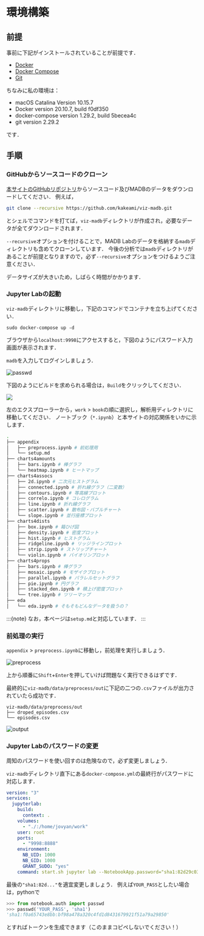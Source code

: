 # 環境構築

## 前提

事前に下記がインストールされていることが前提です．

- [Docker](https://www.docker.com/)
- [Docker Compose](https://docs.docker.jp/compose/toc.html)
- [Git](https://git-scm.com/)

ちなみに私の環境は：

- macOS Catalina Version 10.15.7
- Docker version 20.10.7, build f0df350
- docker-compose version 1.29.2, build 5becea4c
- git version 2.29.2

です．

## 手順

### GitHubからソースコードのクローン

[本サイトのGitHubリポジトリ](https://github.com/kakeami/viz-madb)からソースコード及びMADBのデータをダウンロードしてください．
例えば，

```sh
git clone --recursive https://github.com/kakeami/viz-madb.git
```

とシェルでコマンドを打てば，`viz-madb`ディレクトリが作成され，必要なデータが全てダウンロードされます．

`--recursive`オプションを付けることで，MADB Labのデータを格納する`madb`ディレクトリも含めてクローンしています．
今後の分析では`madb`ディレクトリがあることが前提となりますので，必ず`--recursive`オプションをつけるようご注意ください．

データサイズが大きいため，しばらく時間がかかります．

### Jupyter Labの起動

`viz-madb`ディレクトリに移動し，下記のコマンドでコンテナを立ち上げてください．

```
sudo docker-compose up -d
```

ブラウザから`localhost:9998`にアクセスすると，下図のようにパスワード入力画面が表示されます．

`madb`を入力してログインしましょう．

![passwd](figs/setup/passwd.png)

下図のようにビルドを求められる場合は，`Build`をクリックしてください．

![](figs/setup/build.png)

左のエクスプローラーから，`work` > `book`の順に選択し，解析用ディレクトリに移動してください．
ノートブック（`*.ipynb`）と本サイトの対応関係をいかに示します．

```sh
.
├── appendix
│   ├── preprocess.ipynb # 前処理用
│   └── setup.md
├── charts4amounts
│   ├── bars.ipynb # 棒グラフ
│   └── heatmap.ipynb # ヒートマップ
├── charts4assocs
│   ├── 2d.ipynb # 二次元ヒストグラム
│   ├── connected.ipynb # 折れ線グラフ（二変数）
│   ├── contours.ipynb # 等高線プロット
│   ├── correlo.ipynb # コレログラム
│   ├── line.ipynb # 折れ線グラフ
│   ├── scatter.ipynb # 散布図・バブルチャート
│   └── slope.ipynb # 並行座標プロット
├── charts4dists
│   ├── box.ipynb # 箱ひげ図
│   ├── density.ipynb # 密度プロット
│   ├── hist.ipynb # ヒストグラム
│   ├── ridgeline.ipynb # リッジラインプロット
│   ├── strip.ipynb # ストリップチャート
│   └── violin.ipynb # バイオリンプロット
├── charts4props
│   ├── bars.ipynb # 棒グラフ
│   ├── mosaic.ipynb # モザイクプロット
│   ├── parallel.ipynb # パラレルセットグラフ
│   ├── pie.ipynb # 円グラフ
│   ├── stacked_den.ipynb # 積上げ密度プロット
│   └── tree.ipynb # ツリーマップ
├── eda
│   └── eda.ipynb # そもそもどんなデータを扱うの？
```

:::{note}
なお，本ページは`setup.md`と対応しています．
:::

### 前処理の実行

`appendix` > `preprocess.ipynb`に移動し，前処理を実行しましょう．

![preprocess](figs/setup/preprocess.png)

上から順番に`Shift`+`Enter`を押していけば問題なく実行できるはずです．

最終的に`viz-madb/data/preprocess/out`に下記の二つの`.csv`ファイルが出力されていたら成功です．

```
viz-madb/data/preprocess/out
├── droped_episodes.csv
└── episodes.csv
```

![output](figs/setup/output.png)

### Jupyter Labのパスワードの変更

周知のパスワードを使い回すのは危険なので，必ず変更しましょう．

`viz-madb`ディレクトリ直下にある`docker-compose.yml`の最終行がパスワードに対応します．

```yaml
version: "3"
services:
  jupyterlab:
    build:
      context: .
    volumes:
      - "./:/home/jovyan/work"
    user: root
    ports:
      - "9998:8888"
    environment:
      NB_UID: 1000
      NB_GID: 1000
      GRANT_SUDO: "yes"
    command: start.sh jupyter lab --NotebookApp.password="sha1:82d29c037295:4e7d81a84b2750b65c72483df428016aa6984b5d"
```

最後の`"sha1:82d..."`を適宜変更しましょう．
例えば`YOUR_PASS`としたい場合は，pythonで

```python
>>> from notebook.auth import passwd
>>> passwd('YOUR_PASS', 'sha1')
'sha1:f0a65743e8bb:bf98a478a320c4fd1d8431679921f51a79a29850'
```

とすればトークンを生成できます（このままコピペしないでください！）
